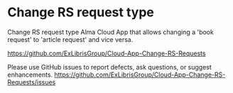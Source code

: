 # Change RS request type

Change RS request type
Alma Cloud App that allows changing a 'book request' to 'article request' and vice versa.

https://github.com/ExLibrisGroup/Cloud-App-Change-RS-Requests

Please use GitHub issues to report defects, ask questions, or suggest enhancements.
https://github.com/ExLibrisGroup/Cloud-App-Change-RS-Requests/issues
